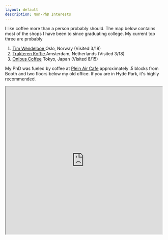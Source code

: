 ```yaml
---
layout: default
description: Non-PhD Interests
---
```


I like coffee more than a person probably should. The map below contains most of the shops I have been to since graduating college. My current top three are probably 
1.  <span class="fn">
      <a href="https://www.timwendelboe.no" target="_blank">Tim Wendelboe  </a> Oslo, Norway (Visited 3/18)
    </span>
2. <span class="fn">
      <a href="http://www.trakterenkoffie.nl/" target="_blank">Trakteren Koffie  </a> Amsterdam, Netherlands (Visited 3/18)
    </span>
3. <span class="fn">
      <a href="http://www.onibuscoffee.com/" target="_blank"> Onibus Coffee</a> Tokyo, Japan (Visited 8/15)
    </span>
    
My PhD was fueled by coffee at <span class="fn">
      <a href="http://www.pleinaircafe.co/" target="_blank"> Plein Air Cafe</a>
    </span> approximately .5 blocks from Booth and two floors below my old office. If you are in Hyde Park, it's highly recommended. 


<iframe src="https://www.google.com/maps/d/u/0/embed?mid=1Q3F7PwfN9W2hqTMrI-XIJBoLrVo" width="510" height="480"></iframe>
